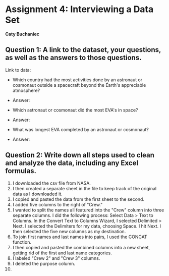 # Assignment 4: Interviewing a Data Set

**Caty Buchaniec**

## Question 1: A link to the dataset, your questions, as well as the answers to those questions.
 
Link to data: 

  * Which country had the most activities done by an astronaut or cosmonaut outside a spacecraft beyond the Earth's appreciable atmosphere?
  * Answer: 

  * Which astronaut or cosmonaut did the most EVA's in space?
  * Answer: 

  * What was longest EVA completed by an astronaut or cosmonaut?
  * Answer: 

## Question 2: Write down all steps used to clean and analyze the data, including any Excel formulas.

1. I downloaded the csv file from NASA. 
2. I then created a separate sheet in the file to keep track of the original data as I downloaded it. 
3. I copied and pasted the data from the first sheet to the second. 
4. I added five columns to the right of "Crew."
5. I wanted to split the names all featured into the "Crew" column into three separate columns. I did the following process: Select Data > Text to Columns. In the Convert Text to Columns Wizard, I selected Delimited > Next. I selected the Delimiters for my data, choosing Space. I hit Next. I then selected the five new columns as my destination.
6. To join first names and last names into pairs, I used the CONCAT function. 
7. I then copied and pasted the combined columns into a new sheet, getting rid of the first and last name categories. 
8. I labeled "Crew 2" and "Crew 3" columns. 
9. I deleted the purpose column. 
10. 

